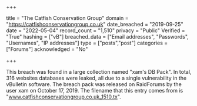 +++

title = "The Catfish Conservation Group"
domain = "https://catfishconservationgroup.co.uk"
date_breached = "2019-09-25"
date = "2022-05-04"
record_count = "1,510"
privacy = "Public"
Verified = "True"
hashing = ["vB"]
breached_data = ["Email addresses", "Passwords", "Usernames", "IP addresses"]
type = ["posts","post"]
categories = ["Forums"]
acknowledged = "No"


+++


This breach was found in a large collection named "xam's DB Pack". In total, 316 websites databases were leaked, all due to a single vulnerability in the vBulletin software. The breach pack was released on RaidForums by the user xam on October 17, 2019. The filename that this entry comes from is "www.catfishconservationgroup.co.uk_1510.tx".

